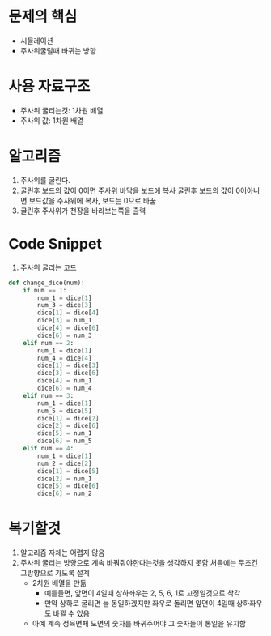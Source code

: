 # 문제의 핵심
- 시뮬레이션
- 주사위굴릴때 바뀌는 방향

# 사용 자료구조
- 주사위 굴리는것: 1차원 배열
- 주사위 값: 1차원 배열

# 알고리즘
1. 주사위를 굴린다.
2. 굴린후 보드의 값이 0이면 주사위 바닥을 보드에 복사
    굴린후 보드의 값이 0이아니면 보드값을 주사위에 복사, 보드는 0으로 바꿈
3. 굴린후 주사위가 천장을 바라보는쪽을 출력

# Code Snippet
1. 주사위 굴리는 코드
```python
def change_dice(num):
    if num == 1:
        num_1 = dice[1]
        num_3 = dice[3]
        dice[1] = dice[4]
        dice[3] = num_1
        dice[4] = dice[6]
        dice[6] = num_3
    elif num == 2:
        num_1 = dice[1]
        num_4 = dice[4]
        dice[1] = dice[3]
        dice[3] = dice[6]
        dice[4] = num_1
        dice[6] = num_4
    elif num == 3:
        num_1 = dice[1]
        num_5 = dice[5]
        dice[1] = dice[2]
        dice[2] = dice[6]
        dice[5] = num_1
        dice[6] = num_5
    elif num == 4:
        num_1 = dice[1]
        num_2 = dice[2]
        dice[1] = dice[5]
        dice[2] = num_1
        dice[5] = dice[6]
        dice[6] = num_2
```
# 복기할것
1. 알고리즘 자체는 어렵지 않음
2. 주사위 굴리는 방향으로 계속 바꿔줘야한다는것을 생각하지 못함 처음에는 무조건 그방향으로 가도록 설계
    - 2차원 배열을 만듦
        - 예를들면, 앞면이 4일때 상하좌우는 2, 5, 6, 1로 고정일것으로 착각 
        - 만약 상하로 굴리면 늘 동일하겠지만 좌우로 돌리면 앞면이 4일때 상하좌우도 바뀔 수 있음
    - 아예 계속 정육면체 도면의 숫자를 바꿔주어야 그 숫자들이 통일을 유지함